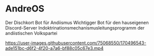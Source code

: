 # AndreOS
Der Dischkort Bot für Andiismus
Wichtigger Bot für den hauseigenen Discord-Server
Indoktrinationsmechanismusleitungsprogramm der andiistischen Volkspartei




https://user-images.githubusercontent.com/75068550/170496543-ade151bc-d6f2-4f20-a7a6-bf88c05c67e3.mp4

